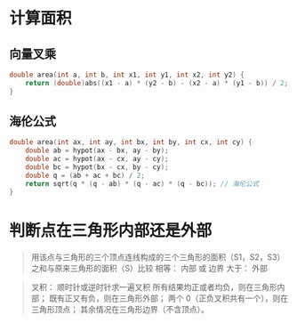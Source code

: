 # 计算面积

## 向量叉乘
```cpp
double area(int a, int b, int x1, int y1, int x2, int y2) {
    return (double)abs((x1 - a) * (y2 - b) - (x2 - a) * (y1 - b)) / 2; // S = 1/2 * |(x1 - y2) * (x2 - y1)|
}
```

## 海伦公式
```cpp
double area(int ax, int ay, int bx, int by, int cx, int cy) {
    double ab = hypot(ax - bx, ay - by);
    double ac = hypot(ax - cx, ay - cy);
    double bc = hypot(bx - cx, by - cy);
    double q = (ab + ac + bc) / 2;
    return sqrt(q * (q - ab) * (q - ac) * (q - bc)); // 海伦公式
}
```


# 判断点在三角形内部还是外部

> 用该点与三角形的三个顶点连线构成的三个三角形的面积（S1，S2，S3）之和与原来三角形的面积（S）比较
  相等： 内部 或 边界
  大于： 外部

> 叉积： 顺时针或逆时针求一遍叉积
    所有结果均正或者均负，则在三角形内部；
    既有正又有负，则在三角形外部；
    两个 0（正负叉积共有一个），则在三角形顶点；
    其余情况在三角形边界（不含顶点）。

